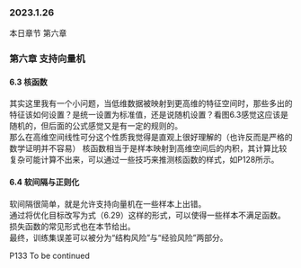 ### 2023.1.26
本日章节 第六章

### 第六章 支持向量机  
#### 6.3 核函数   
其实这里我有一个小问题，当低维数据被映射到更高维的特征空间时，那些多出的特征该如何设置？是统一设置为标准值，还是说随机设置？看图6.3感觉这应该是随机的，但后面的公式感觉又是有一定的规则的。  
那么在高维空间线性可分这个性质我觉得是直观上很好理解的（也许反而是严格的数学证明并不容易） 
核函数相当于是样本映射到高维空间后的内积，其计算比较复杂可能计算不出来，可以通过一些技巧来推测核函数的样式，如P128所示。  

#### 6.4 软间隔与正则化 
软间隔很简单，就是允许支持向量机在一些样本上出错。  
通过将优化目标改写为式（6.29）这样的形式，可以使得一些样本不满足函数。  
损失函数的常见形式也在本节给出。  
最终，训练集误差可以被分为“结构风险”与“经验风险”两部分。

P133 To be continued